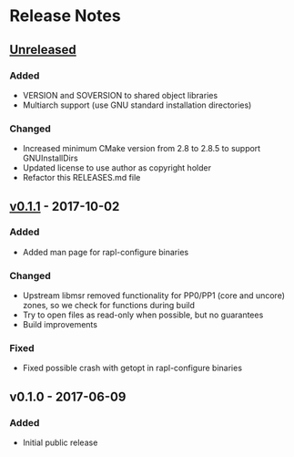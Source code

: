 # Release Notes

## [Unreleased]
### Added
 * VERSION and SOVERSION to shared object libraries
 * Multiarch support (use GNU standard installation directories)

### Changed
 * Increased minimum CMake version from 2.8 to 2.8.5 to support GNUInstallDirs
 * Updated license to use author as copyright holder
 * Refactor this RELEASES.md file

## [v0.1.1] - 2017-10-02
### Added
 * Added man page for rapl-configure binaries

### Changed
 * Upstream libmsr removed functionality for PP0/PP1 (core and uncore) zones, so we check for functions during build
 * Try to open files as read-only when possible, but no guarantees
 * Build improvements

### Fixed
 * Fixed possible crash with getopt in rapl-configure binaries

## v0.1.0 - 2017-06-09
### Added
 * Initial public release

[Unreleased]: https://github.com/powercap/raplcap/compare/v0.1.1...HEAD
[v0.1.1]: https://github.com/powercap/raplcap/compare/v0.1.0...v0.1.1
